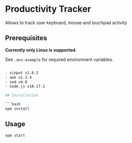 # Productivity Tracker

Allows to track user keyboard, mouse and touchpad activity

## Prerequisites

**Currently only Linux is supported.**

See `.env.example` for required environment variables.

```bash

- xinput v1.6.3
- awk v1.3.4
- sed v4.8
- node.js v18.17.1

## Installation

```bash
npm install
```

## Usage

```bash
npm start
```
